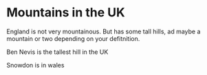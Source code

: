 Mountains in the UK
===================
England is not very mountainous.
But has some tall hills, ad maybe a mountain or two depending on your defitnition.

Ben Nevis is the tallest hill in the UK

Snowdon is in wales